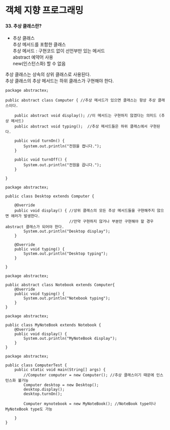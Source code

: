 # 객체 지향 프로그래밍

#### 33. 추상 클래스란?

* 추상 클래스    
추상 메서드를 포함한 클래스     
추상 메서드 : 구현코드 없이 선언부만 있는 메서드    
abstract 예약어 사용     
new(인스턴스화) 할 수 없음   

추상 클래스는 상속의 상위 클래스로 사용된다.   
추상 클래스의 추상 메서드는 하위 클래스가 구현해야 한다. 


```
package abstractex;

public abstract class Computer { //추상 메서드가 있으면 클래스는 항상 추상 클래스이다.

    public abstract void display(); //이 메서드는 구현하지 않겠다는 의미드 (추상 메서드)
    public abstract void typing();  //추상 메서드들은 하위 클래스에서 구현된다.

    public void turnOn() {
        System.out.println("전원을 켭니다.");
    }

    public void turnOff() {
        System.out.println("전원을 끕니다.");
    }

}
```
```
package abstractex;

public class Desktop extends Computer {

    @Override
    public void display() { //상위 클래스의 모든 추상 메서드들을 구현해주지 않으면 에러가 발생한다.
                            //만약 구현하지 않거나 부분만 구현해야 할 경우 abstract 클래스가 되어야 한다.
        System.out.println("Desktop display");
    }

    @Override
    public void typing() {
        System.out.println("Desktop typing");
    }

}
```

```
package abstractex;

public abstract class Notebook extends Computer{
    @Override
    public void typing() {
        System.out.println("Notebook typing");
    }
}
```

```
package abstractex;

public class MyNoteBook extends Notebook {
    @Override
    public void display() {
        System.out.println("MyNoteBook display");
    }
}
```

```
package abstractex;

public class ComputerTest {
    public static void main(String[] args) {
        //Computer computer = new Computer(); //추상 클래스이기 때문에 인스턴스화 불가능
        Computer desktop = new Desktop();
        desktop.display();
        desktop.turnOn();

        Computer mynotebook = new MyNoteBook(); //NoteBook type이나 MyNoteBook type도 가능

    }
}
```
    
    
